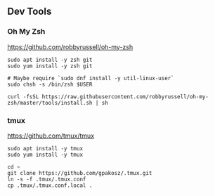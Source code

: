 ## Dev Tools

### Oh My Zsh

https://github.com/robbyrussell/oh-my-zsh

```
sudo apt install -y zsh git
sudo yum install -y zsh git

# Maybe require `sudo dnf install -y util-linux-user`
sudo chsh -s /bin/zsh $USER

curl -fsSL https://raw.githubusercontent.com/robbyrussell/oh-my-zsh/master/tools/install.sh | sh
```

### tmux

https://github.com/tmux/tmux

```
sudo apt install -y tmux
sudo yum install -y tmux

cd ~
git clone https://github.com/gpakosz/.tmux.git
ln -s -f .tmux/.tmux.conf
cp .tmux/.tmux.conf.local .
```
